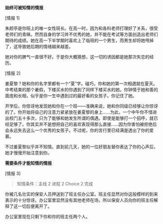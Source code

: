 **始终可被知情的情报**

[情报 1]

朱颜亭是你班上的唯一女性班长。在高一时，因为和各科老师打理好了关系，很受老师们的青睐。然而自身的学习并不优秀的她，并不能在考试等方面创造出老师们期待的成绩。她在高一下半学期时喜欢上了临班的一个男生，而男生却将她甩掉了，这导致她后期的情绪越来越差。

她对你的脾气一直很不好。于是你大概猜想，这一切的诱因都是她那次失恋的经历。

[情报 2]

姜夏黎？她和你的名字里都有一个“夏”字。碰巧，你和她的第一次相遇就在夏天。中考结束的那个暑假，下楼买水的你遇到了同样下楼买水的她。你钟情于她和善的面庞和长相，似乎是你一生中遇到过的最好看的女孩子。你记住了她。

开学后，你惊讶地发现她和你在一个班——准确来说，她和你同级已经够让你惊讶的了。你开始将自己的注意力紧紧放在姜夏黎的身上……为此，一个中午你不惜进出校门五十多次，只为了能够和她发生所谓的偶遇。即使是能够打一个招呼，就已经足够了。你其实并不是想把自己的喜欢表现得那么直接……因为你害怕被拒绝后会永远失去这么一个优秀的女孩子。不过呢，你的言行里已经满是透出了你的爱慕。

不过姜夏黎似乎并不知情。直到前几天，她的一位好朋友替你表达了你的心声后，她才慢慢开始注意到你。

**需要条件才能知情的情报**

[情报 3]

> 知情条件：主线 2 进程 2 Choice 2 完成

你被几名壮实的保安人员押送到了班主任办公室。班主任显然对你这般模样的到来表示的十分惊讶。办公室里显然没有其他老师在场，所以保安人员向你的班主任解释了这一切后便离开了。

办公室里现在只剩下你和你的班主任两个人。<!--TO BE EDITED-->